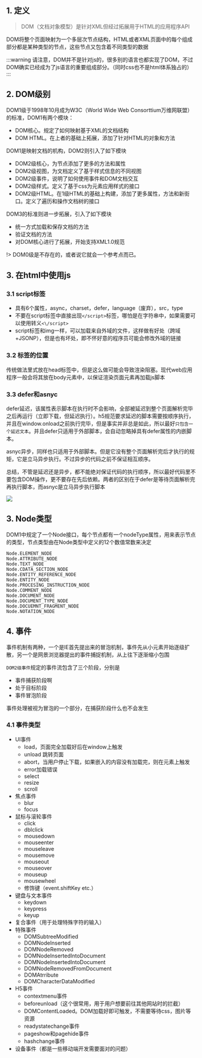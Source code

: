 ## 1. 定义

> DOM（文档对象模型）是针对XML但经过拓展用于HTML的应用程序API

DOM将整个页面映射为一个多层次节点结构，HTML或者XML页面中的每个组成部分都是某种类型的节点，这些节点又包含着不同类型的数据

:::warning
请注意，DOM并不是针对js的，很多别的语言也都实现了DOM，不过DOM确实已经成为了js语言的重要组成部分。（同时css也不是html体系独占的）
:::

## 2. DOM级别

DOM1级于1998年10月成为W3C（World Wide Web Consorttium万维网联盟）的标准，DOM1有两个模块：

* DOM核心。规定了如何映射基于XML的文档结构
* DOM HTML。在上者的基础上拓展，添加了针对HTML的对象和方法

DOM1是映射文档的机构，DOM2则引入了如下模块

* DOM2级核心，为节点添加了更多的方法和属性
* DOM2级视图，为文档定义了基于样式信息的不同视图
* DOM2级事件，说明了如何使用事件和DOM文档交互
* DOM2级样式。定义了基于css为元素应用样式的接口
* DOM2级HTML。在1级HTML的基础上构建，添加了更多属性，方法和新街口。定义了遍历和操作文档树的接口

DOM3的标准则进一步拓展，引入了如下模块

* 统一方式加载和保存文档的方法
* 验证文档的方法
* 对DOM核心进行了拓展，开始支持XML1.0规范

!> DOM0级是不存在的，或者说它就会一个参考点而已。

## 3. 在html中使用js

### 3.1 script标签

* 具有6个属性，async，charset，defer，language（废弃），src，type
* 不要在script标签中直接出现`</script>`标签，哪怕是在字符串中，如果需要可以使用转义`<\/script>`
* script标签和img一样，可以加载来自外域的文件，这样做有好处（跨域+JSONP），但是也有坏处，即不怀好意的程序员可能会修改外域的链接

### 3.2 标签的位置

传统做法里式放在head标签中，但是这么做可能会导致渲染阻塞。现代web应用程序一般会将其放在body元素中，以保证渲染页面元素再加载js脚本

### 3.3 defer和asnyc

defer延迟，该属性表示脚本在执行时不会影响，全部被延迟到整个页面解析完毕之后再运行（立即下载，但延迟执行）。h5规范要求延迟的脚本需要按顺序执行，并且在window.onload之前执行完毕，但是事实并非总是如此，所以最好`只包含一个延迟文本`。并且defer只适用于外部脚本，会自动忽略掉具有defer属性的内嵌脚本。

asnyc异步，同样也只适用于外部脚本。但是它没有整个页面解析完后才执行的规矩，它是立马异步执行。不过异步的代码之前不保证相互顺序。

总结，不管是延迟还是异步，都不能绝对保证代码的执行顺序，所以最好代码里不要包含DOM操作，更不要存在先后依赖。两者的区别在于defer是等待页面解析完再执行脚本，而asnyc是立马异步执行脚本

![](https://image-static.segmentfault.com/28/4a/284aec5bb7f16b3ef4e7482110c5ddbb_articlex)

## 3. Node类型

DOM1中规定了一个Node接口，每个节点都有一个nodeType属性，用来表示节点的类型，节点类型由在Node类型中定义的12个数值常数来决定

```
Node.ELEMENT_NODE
Node.ATTRIBUTE_NODE
Node.TEXT_NODE
Node.CDATA_SECTION_NODE
Node.ENTITY_REFERENCE_NODE
Node.ENTITY_NODE
Node.PROCESING_INSTRUCTION_NODE
Node.COMMENT_NODE
Node.DOCUMENT_NODE
Node.DOCUMENT_TYPE_NODE
Node.DOCUEMNT_FRAGMENT_NODE
Node.NOTATION_NODE
```

## 4. 事件

事件机制有两种，一个是IE首先提出来的冒泡机制，事件先从小元素开始逐级扩散，另一个是网景浏览器提出的事件捕捉机制，从上往下逐渐缩小包围

`DOM2级事件`规定的事件流包含了三个阶段，分别是

* 事件捕获阶段啊
* 处于目标阶段
* 事件冒泡阶段

事件处理被视为冒泡的一个部分，在捕获阶段什么也不会发生

### 4.1 事件类型

* UI事件
    * load，页面完全加载好后在window上触发
    * unload 跳转页面
    * abort，当用户停止下载，如果嵌入的内容没有加载完，则在元素上触发
    * error加载错误
    * select
    * resize
    * scroll
* 焦点事件
    * blur
    * focus
* 鼠标与滚轮事件
    * click
    * dblclick
    * mousedown
    * mouseenter
    * mouseleave
    * mousemove
    * mouseout
    * mouseover
    * mouseup
    * mousewheel
    * 修饰键（event.shiftKey etc.）
* 键盘与文本事件
    * keydown
    * keypress
    * keyup
* 复合事件（用于处理特殊字符的输入）
* 特殊事件
    * DOMSubtreeModified
    * DOMNodeInserted
    * DOMNodeRemoved
    * DOMNodeInsertedIntoDocument
    * DOMNodeInsertedIntoDocument
    * DOMNodeRemovedFromDocument
    * DOMAtrribute
    * DOMCharacterDataModified
* H5事件
    * contextmenu事件
    * beforeunload（这个很常用，用于用户想要前往其他网站时的拦截）
    * DOMContentLoaded。DOM加载好即可触发，不需要等待css，图片等资源
    * readystatechange事件
    * pageshow和pagehide事件
    * hashchange事件
* 设备事件（都是一些移动端开发需要面对的问题）